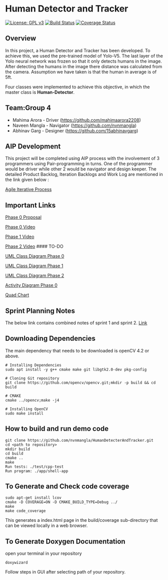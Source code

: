 # Human Detector and Tracker 
[![License: GPL v3](https://img.shields.io/badge/License-GPLv3-blue.svg)](https://www.gnu.org/licenses/gpl-3.0)
[![Build Status](https://github.com/mahimaarora2208/HumanDetecterAndTracker/actions/workflows/build_and_coveralls.yml/badge.svg)](https://github.com/mahimaarora2208/HumanDetecterAndTracker//actions/workflows/build_and_coveralls.yml)
[![Coverage Status](https://coveralls.io/repos/github/mahimaarora2208/HumanDetecterAndTracker/badge.png?branch=main)](https://coveralls.io/github/mahimaarora2208/HumanDetecterAndTracker?branch=main)
## Overview
In this project, a Human Detector and Tracker has been developed. To achieve this, we
used the pre-trained model of Yolo-V5. The last layer of the Yolo neural network was frozen so that it only detects humans in the image. After detecting the humans in the image there distance was calculated from the camera. Assumption we have taken is that the human in average is of 5ft.

Four classes were implemented to achieve this objective, in which the master class is **Human-Detector**.

## Team:Group 4

 - Mahima Arora - Driver (https://github.com/mahimaarora2208)
 - Naveen Mangla - Navigator (https://github.com/nvnmangla)
 - Abhinav Garg - Designer (https://github.com/15abhinavgarg)


## AIP Development

This project will be completed using AIP process with the involvement of 3 programmers using Pair-programming in turns. One of the programmer would be driver while other 2 would be navigator and design keeper. The detailed Product Backlog, Iteration Backlogs and Work Log are mentioned in the link given below :

[Agile Iterative Process](https://docs.google.com/spreadsheets/d/1lvFBjKfvxlf-LXtopkBy3UAMlyQPi31W/edit?usp=sharing&ouid=106728747057946217321&rtpof=true&sd=true)

## Important Links

[Phase 0 Proposal](https://drive.google.com/file/d/10hK7GmJcISf981nXX9E4CqcFHO8nGW70/view?usp=sharing)

[Phase 0 Video](https://drive.google.com/file/d/1qjiJ8MVaANbqeYgCbcMmP3CATyp1pWou/view?usp=sharing)

[Phase 1 Video](https://drive.google.com/file/d/1FNlZqDXzz6H9pJ2Tok4gB1hnIMF776Sp/view?usp=sharing)

[Phase 2 Video](https://drive.google.com/file/d/1FNlZqDXzz6H9pJ2Tok4gB1hnIMF776Sp/view?usp=sharing) #### TO-DO

[UML Class Diagram Phase 0](https://drive.google.com/file/d/16ZB5cMJbd44Ys_4KVa8fdSBXSPN-JB1F/view?usp=sharing)

[UML Class Diagram Phase 1](https://drive.google.com/file/d/1Ky4Y5SGkwsw3tudvV3qMJoQ9zC0JVxFh/view?usp=sharing)

[UML Class Diagram Phase 2](https://drive.google.com/file/d/1glShZYrTTs4PfVRKWUgJwSy6m5da1fdX/view?usp=sharing)

[Activity Diagram Phase 0](https://drive.google.com/file/d/1PFQ3R563C5RVZqSqUmu6HlybmQZDz23V/view?usp=sharing)

[Quad Chart](https://drive.google.com/file/d/1kqztJTiyrLfmTfumVQuHahukdQgT3-xU/view?usp=sharing)

## Sprint Planning Notes
The below link contains combined notes of sprint 1 and sprint 2.
[Link](https://docs.google.com/document/d/1r_AImnCmMG55agtjQzNZ3n2YdrxkfY6n6iax4RRetbs/edit?usp=sharing)


## Downloading Dependencies
The main dependency that needs to be downloaded is openCV 4.2 or above.

```
# Installing Dependencies
sudo apt install -y g++ cmake make git libgtk2.0-dev pkg-config

# Cloning Git repository
git clone https://github.com/opencv/opencv.git;mkdir -p build && cd build

# CMAKE
cmake ../opencv;make -j4

# Installing OpenCV 
sudo make install
```



## How to build and run demo code
```
git clone https://github.com/nvnmangla/HumanDetecterAndTracker.git
cd <path to repository>
mkdir build
cd build
cmake ..
make
Run tests: ./test/cpp-test
Run program: ./app/shell-app
```


## To Generate and Check code coverage
```
sudo apt-get install lcov
cmake -D COVERAGE=ON -D CMAKE_BUILD_TYPE=Debug ../
make
make code_coverage
```
This generates a index.html page in the build/coverage sub-directory that can be viewed locally in a web browser.

## To Generate Doxygen Documentation
open your terminal in your repository
```
doxywizard
```
Follow steps in GUI after selecting path of your repository.

